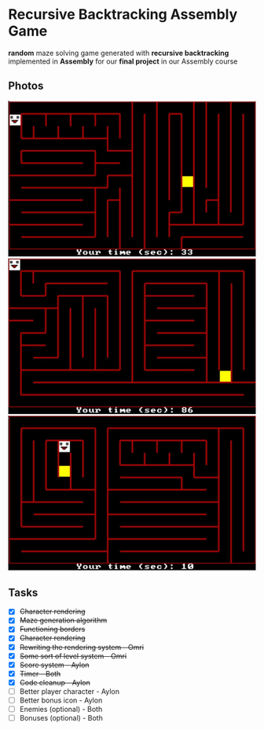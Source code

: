 # Recursive Backtracking Assembly Game
**random** maze solving game generated with **recursive backtracking** implemented in **Assembly** for our **final project** in our Assembly course

## Photos
![](assets/maze.jpg)
![](assets/maze2.jpg)
![](assets/maze3.jpg)

## Tasks
- [x] ~~Character rendering~~ 
- [x] ~~Maze generation algorithm~~
- [x] ~~Functioning borders~~
- [x] ~~Character rendering~~
- [x] ~~Rewriting the rendering system - Omri~~
- [x] ~~Some sort of level system - Omri~~
- [x] ~~Score system - Aylon~~
- [x] ~~Timer - Both~~
- [x] ~~Code cleanup - Aylon~~
- [ ] Better player character - Aylon
- [ ] Better bonus icon - Aylon
- [ ] Enemies (optional) - Both
- [ ] Bonuses (optional) - Both

